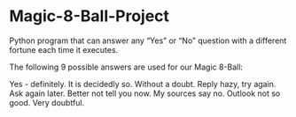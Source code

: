 # Magic-8-Ball-Project
Python program that can answer any “Yes” or “No” question with a different fortune each time it executes.

The following 9 possible answers are used for our Magic 8-Ball:

Yes - definitely.
It is decidedly so.
Without a doubt.
Reply hazy, try again.
Ask again later.
Better not tell you now.
My sources say no.
Outlook not so good.
Very doubtful.
